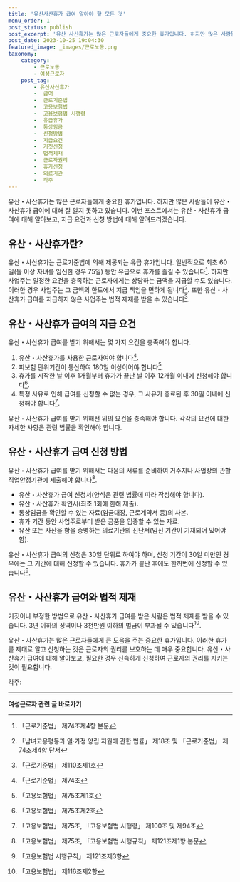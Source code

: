 ```yaml
---
title: '유산사산휴가 급여 알아야 할 모든 것'
menu_order: 1
post_status: publish
post_excerpt: '유산 사산휴가는 많은 근로자들에게 중요한 휴가입니다. 하지만 많은 사람들이 유산 사산휴가 급여에 대해 잘 알지 못하고 있습니다. 이번 포스트에서는 유산 사산휴가 급여에 대해 알아보고, 지급 요건과 신청 방법에 대해 알려드리겠습니다.'
post_date: 2023-10-25 19:04:30
featured_image: _images/근로노동.png
taxonomy:
    category:
        - 근로노동
        - 여성근로자
    post_tag:
        - 유산사산휴가
        -  급여
        -  근로기준법
        -  고용보험법
        -  고용보험법 시행령
        -  유급휴가
        -  통상임금
        -  신청방법
        -  지급요건
        -  거짓신청
        -  법적제재
        -  근로자권리
        -  휴가신청
        -  의료기관
        -  각주
---
```



유산・사산휴가는 많은 근로자들에게 중요한 휴가입니다. 하지만 많은 사람들이 유산・사산휴가 급여에 대해 잘 알지 못하고 있습니다. 이번 포스트에서는 유산・사산휴가 급여에 대해 알아보고, 지급 요건과 신청 방법에 대해 알려드리겠습니다.

## 유산・사산휴가란?

유산・사산휴가는 근로기준법에 의해 제공되는 유급 휴가입니다. 일반적으로 최초 60일(둘 이상 자녀를 임신한 경우 75일) 동안 유급으로 휴가를 즐길 수 있습니다[^1]. 하지만 사업주는 일정한 요건을 충족하는 근로자에게는 상당하는 금액을 지급할 수도 있습니다. 이러한 경우 사업주는 그 금액의 한도에서 지급 책임을 면하게 됩니다[^2]. 또한 유산・사산휴가 급여를 지급하지 않은 사업주는 법적 제재를 받을 수 있습니다[^3].

## 유산・사산휴가 급여의 지급 요건

유산・사산휴가 급여를 받기 위해서는 몇 가지 요건을 충족해야 합니다. 
1. 유산・사산휴가를 사용한 근로자여야 합니다[^4].
2. 피보험 단위기간이 통산하여 180일 이상이어야 합니다[^5].
3. 휴가를 시작한 날 이후 1개월부터 휴가가 끝난 날 이후 12개월 이내에 신청해야 합니다[^6].
4. 특정 사유로 인해 급여를 신청할 수 없는 경우, 그 사유가 종료된 후 30일 이내에 신청해야 합니다[^7].

유산・사산휴가 급여를 받기 위해선 위의 요건을 충족해야 합니다. 각각의 요건에 대한 자세한 사항은 관련 법률을 확인해야 합니다.

## 유산・사산휴가 급여 신청 방법

유산・사산휴가 급여를 받기 위해서는 다음의 서류를 준비하여 거주지나 사업장의 관할 직업안정기관에 제출해야 합니다[^8].
- 유산・사산휴가 급여 신청서(양식은 관련 법률에 따라 작성해야 합니다).
- 유산・사산휴가 확인서(최초 1회에 한해 제출).
- 통상임금을 확인할 수 있는 자료(임금대장, 근로계약서 등)의 사본.
- 휴가 기간 동안 사업주로부터 받은 금품을 입증할 수 있는 자료.
- 유산 또는 사산을 함을 증명하는 의료기관의 진단서(임신 기간이 기재되어 있어야 함).

유산・사산휴가 급여의 신청은 30일 단위로 하여야 하며, 신청 기간이 30일 미만인 경우에는 그 기간에 대해 신청할 수 있습니다. 휴가가 끝난 후에도 한꺼번에 신청할 수 있습니다[^9].

## 유산・사산휴가 급여와 법적 제재

거짓이나 부정한 방법으로 유산・사산휴가 급여를 받은 사람은 법적 제재를 받을 수 있습니다. 3년 이하의 징역이나 3천만원 이하의 벌금이 부과될 수 있습니다[^10].

유산・사산휴가는 많은 근로자들에게 큰 도움을 주는 중요한 휴가입니다. 이러한 휴가를 제대로 알고 신청하는 것은 근로자의 권리를 보호하는 데 매우 중요합니다. 유산・사산휴가 급여에 대해 알아보고, 필요한 경우 신속하게 신청하여 근로자의 권리를 지키는 것이 필요합니다.

각주:
[^1]: 「근로기준법」 제74조제4항 본문
[^2]: 「남녀고용평등과 일·가정 양립 지원에 관한 법률」 제18조 및 「근로기준법」 제74조제4항 단서
[^3]: 「근로기준법」 제110조제1호
[^4]: 「근로기준법」 제74조
[^5]: 「고용보험법」 제75조제1호
[^6]: 「고용보험법」 제75조제2호
[^7]: 「고용보험법」 제75조, 「고용보험법 시행령」 제100조 및 제94조
[^8]: 「고용보험법」 제75조, 「고용보험법 시행규칙」 제121조제1항 본문
[^9]: 「고용보험법 시행규칙」 제121조제3항
[^10]: 「고용보험법」 제116조제2항

<!-- wp:separator -->
<hr class="wp-block-separator has-alpha-channel-opacity"/>
<!-- /wp:separator -->

<!-- wp:group {"backgroundColor":"base","layout":{"type":"constrained"}} -->
<div class="wp-block-group has-base-background-color has-background"><!-- wp:paragraph {"align":"center","fontSize":"medium"} -->
<p class="has-text-align-center has-large-font-size"><strong>여성근로자 관련 글 바로가기</strong></p>
<!-- /wp:paragraph -->


<!-- wp:latest-posts
{"categories":[{"id":10991,"count":19,"description":"","link":"https://uknowlaw.com/category/%ec%97%ac%ec%84%b1%ea%b7%bc%eb%a1%9c%ec%9e%90/","name":"여성근로자","slug":"여성근로자","taxonomy":"category","parent":0,"meta":[],"_links":{"self":[{"href":"https://uknowlaw.com/wp-json/wp/v2/categories/10991"}],"collection":[{"href":"https://uknowlaw.com/wp-json/wp/v2/categories"}],"about":[{"href":"https://uknowlaw.com/wp-json/wp/v2/taxonomies/category"}],"wp:post_type":[{"href":"https://uknowlaw.com/wp-json/wp/v2/posts?categories=10991"}],"curies":[{"name":"wp","href":"https://api.w.org/{rel}","templated":true}]}}],"postsToShow":100,"excerptLength":28,"postLayout":"grid","columns":2,"featuredImageAlign":"left","featuredImageSizeSlug":"large","fontSize":18px} /--></div>
<!-- /wp:group -->